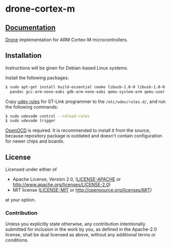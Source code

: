 # drone-cortex-m

## [Documentation](https://docs.rs/drone-cortex-m)

[Drone] implementation for ARM Cortex-M microcontrollers.

## Installation

Instructions will be given for Debian-based Linux systems.

Install the following packages:

```sh
$ sudo apt-get install build-essential cmake libusb-1.0-0 libusb-1.0-0-dev \
  pandoc gcc-arm-none-eabi gdb-arm-none-eabi qemu-system-arm qemu-user
```

Copy [udev rules][rules.d] for ST-Link programmer to the
`/etc/udev/rules.d/`, and run the following commands:

```sh
$ sudo udevadm control --reload-rules
$ sudo udevadm trigger
```

[OpenOCD] is required. It is recommended to install it from the source,
because repository package is outdated and doesn't contain configuration for
newer chips and boards.

[Drone]: https://github.com/drone-os/drone
[OpenOCD]: http://openocd.org/
[rules.d]: https://github.com/texane/stlink/tree/master/etc/udev/rules.d

## License

Licensed under either of

 * Apache License, Version 2.0, ([LICENSE-APACHE](LICENSE-APACHE) or
   http://www.apache.org/licenses/LICENSE-2.0)
 * MIT license ([LICENSE-MIT](LICENSE-MIT) or
   http://opensource.org/licenses/MIT)

at your option.

### Contribution

Unless you explicitly state otherwise, any contribution intentionally submitted
for inclusion in the work by you, as defined in the Apache-2.0 license, shall be
dual licensed as above, without any additional terms or conditions.
